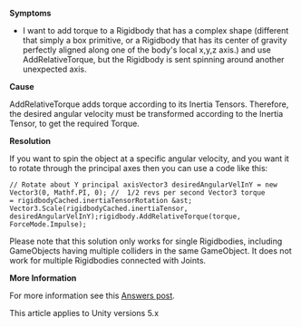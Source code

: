 

**Symptoms**


- I want to add torque to a Rigidbody that has a complex shape (different that simply a box primitive, or a Rigidbody that has its center of gravity perfectly aligned along one of the body's local x,y,z axis.) and use AddRelativeTorque, but the Rigidbody is sent spinning around another unexpected axis.



**Cause**



AddRelativeTorque adds torque according to its Inertia Tensors. Therefore, the desired angular velocity must be transformed according to the Inertia Tensor, to get the required Torque.



**Resolution**



If you want to spin the object at a specific angular velocity, and you want it to rotate through the principal axes then you can use a code like this:


```
// Rotate about Y principal axisVector3 desiredAngularVelInY = new Vector3(0, Mathf.PI, 0); //  1/2 revs per second Vector3 torque = rigidbodyCached.inertiaTensorRotation &ast; Vector3.Scale(rigidbodyCached.inertiaTensor, desiredAngularVelInY);rigidbody.AddRelativeTorque(torque, ForceMode.Impulse);
```


Please note that this solution only works for single Rigidbodies, including GameObjects having multiple colliders in the same GameObject. It does not work for multiple Rigidbodies connected with Joints.



**More Information**



For more information see this [Answers post](http://answers.unity3d.com/questions/48836/determining-the-torque-needed-to-rotate-an-object.html).



This article applies to Unity versions 5.x





